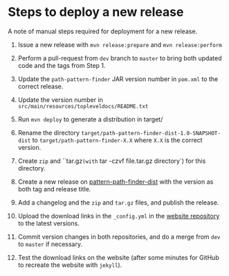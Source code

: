# Steps to deploy a new release

A note of manual steps required for deployment for a new release.

1. Issue a new release with `mvn release:prepare` and `mvn release:perform`

2. Perform a pull-request from `dev` branch to `master` to bring both updated code and the tags from Step 1.
 
3. Update the `path-pattern-finder` JAR version number in `pom.xml` to the correct release.

4. Update the version number in `src/main/resources/topleveldocs/README.txt`

5. Run `mvn deploy` to generate a distribution in target/

6. Rename the directory `target/path-pattern-finder-dist-1.0-SNAPSHOT-dist` to `target/path-pattern-finder-X.X` where `X.X` is the correct version.

7. Create `zip` and ``tar.gz` (with ` tar -czvf file.tar.gz directory`) for this directory.

8. Create a new release on [pattern-path-finder-dist](https://github.com/path-pattern-finder/path-pattern-finder-dist/releases) with the version as both tag and release title.

9. Add a changelog and the `zip` and `tar.gz` files, and publish the release.

10. Upload the download links in the `_config.yml` in the [website repository](https://github.com/path-pattern-finder/path-pattern-finder.github.io/blob/master/_config.yml) to the latest versions.

11. Commit version changes in both repositories, and do a merge from `dev` to `master` if necessary.

12. Test the download links on the website (after some minutes for GitHub to recreate the website with `jekyll`).
